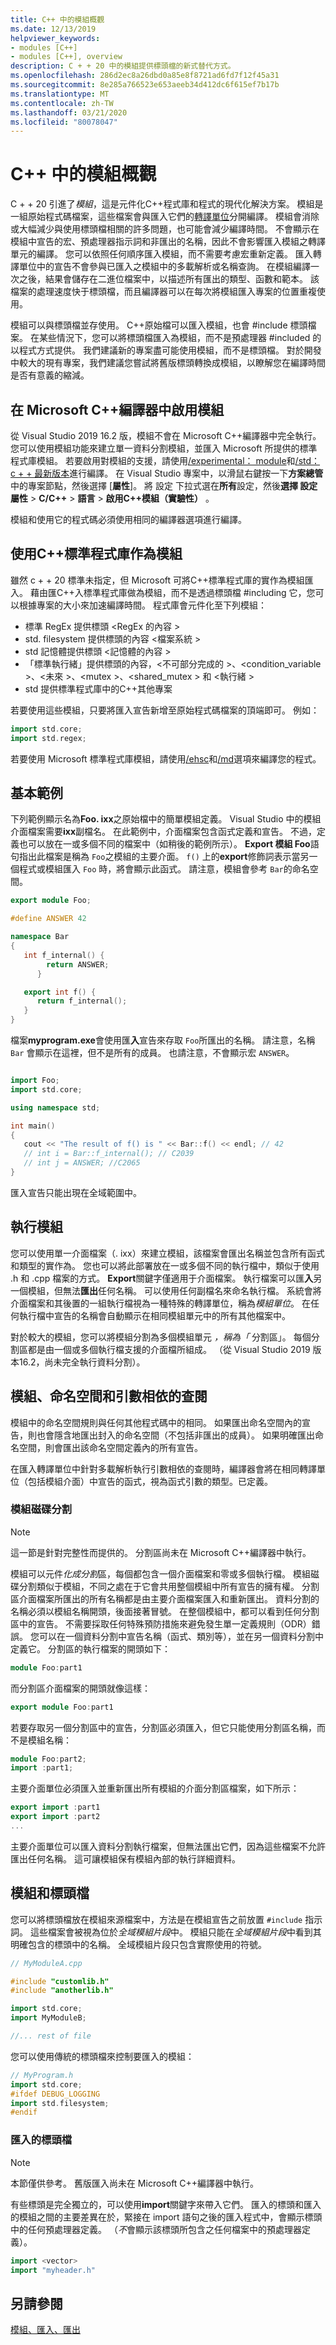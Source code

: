 ```yaml
---
title: C++ 中的模組概觀
ms.date: 12/13/2019
helpviewer_keywords:
- modules [C++]
- modules [C++], overview
description: C + + 20 中的模組提供標頭檔的新式替代方式。
ms.openlocfilehash: 286d2ec8a26dbd0a85e8f8721ad6fd7f12f45a31
ms.sourcegitcommit: 8e285a766523e653aeeb34d412dc6f615ef7b17b
ms.translationtype: MT
ms.contentlocale: zh-TW
ms.lasthandoff: 03/21/2020
ms.locfileid: "80078047"
---
```

# <a name="overview-of-modules-in-c"></a>C++ 中的模組概觀

C + + 20 引進了*模組*，這是元件化C++程式庫和程式的現代化解決方案。 模組是一組原始程式碼檔案，這些檔案會與匯入它們的[轉譯單位](https://wikipedia.org/wiki/Translation_unit_(programming))分開編譯。 模組會消除或大幅減少與使用標頭檔相關的許多問題，也可能會減少編譯時間。 不會顯示在模組中宣告的宏、預處理器指示詞和非匯出的名稱，因此不會影響匯入模組之轉譯單元的編譯。 您可以依照任何順序匯入模組，而不需要考慮宏重新定義。 匯入轉譯單位中的宣告不會參與已匯入之模組中的多載解析或名稱查詢。 在模組編譯一次之後，結果會儲存在二進位檔案中，以描述所有匯出的類型、函數和範本。 該檔案的處理速度快于標頭檔，而且編譯器可以在每次將模組匯入專案的位置重複使用。

模組可以與標頭檔並存使用。 C++原始檔可以匯入模組，也會 #include 標頭檔案。 在某些情況下，您可以將標頭檔匯入為模組，而不是預處理器 #included 的以程式方式提供。 我們建議新的專案盡可能使用模組，而不是標頭檔。 對於開發中較大的現有專案，我們建議您嘗試將舊版標頭轉換成模組，以瞭解您在編譯時間是否有意義的縮減。

## <a name="enable-modules-in-the-microsoft-c-compiler"></a>在 Microsoft C++編譯器中啟用模組

從 Visual Studio 2019 16.2 版，模組不會在 Microsoft C++編譯器中完全執行。 您可以使用模組功能來建立單一資料分割模組，並匯入 Microsoft 所提供的標準程式庫模組。 若要啟用對模組的支援，請使用[/experimental： module](../build/reference/experimental-module.md)和[/std： c + + 最新版本](../build/reference/std-specify-language-standard-version.md)進行編譯。 在 Visual Studio 專案中，以滑鼠右鍵按一下**方案總管**中的專案節點，然後選擇 [**屬性**]。 將 設定 下拉式選在**所有**設定，然後**選擇 設定** **屬性** >  **C/C++**  > **語言** > **啟用C++模組（實驗性）** 。

模組和使用它的程式碼必須使用相同的編譯器選項進行編譯。

## <a name="consume-the-c-standard-library-as-modules"></a>使用C++標準程式庫作為模組

雖然 c + + 20 標準未指定，但 Microsoft 可將C++標準程式庫的實作為模組匯入。 藉由匯C++入標準程式庫做為模組，而不是透過標頭檔 #including 它，您可以根據專案的大小來加速編譯時間。 程式庫會元件化至下列模組：

- 標準 RegEx 提供標頭 \<RegEx 的內容 >
- std. filesystem 提供標頭的內容 \<檔案系統 >
- std 記憶體提供標頭 \<記憶體的內容 >
- 「標準執行緒」提供標頭的內容，\<不可部分完成的 >、\<condition_variable >、\<未來 >、\<mutex >、\<shared_mutex > 和 \<執行緒 >
- std 提供標準程式庫中的C++其他專案

若要使用這些模組，只要將匯入宣告新增至原始程式碼檔案的頂端即可。 例如：

```cpp
import std.core;
import std.regex;
```

若要使用 Microsoft 標準程式庫模組，請使用[/ehsc](../build/reference/eh-exception-handling-model.md)和[/md](../build/reference/md-mt-ld-use-run-time-library.md)選項來編譯您的程式。

## <a name="basic-example"></a>基本範例

下列範例顯示名為**Foo. ixx**之原始檔中的簡單模組定義。 Visual Studio 中的模組介面檔案需要**ixx**副檔名。 在此範例中，介面檔案包含函式定義和宣告。 不過，定義也可以放在一或多個不同的檔案中（如稍後的範例所示）。 **Export 模組 Foo**語句指出此檔案是稱為 `Foo`之模組的主要介面。 `f()` 上的**export**修飾詞表示當另一個程式或模組匯入 `Foo` 時，將會顯示此函式。 請注意，模組會參考 `Bar`的命名空間。

```cpp
export module Foo;

#define ANSWER 42

namespace Bar
{
   int f_internal() {
        return ANSWER;
      }

   export int f() {
      return f_internal();
   }
}
```

檔案**myprogram.exe**會使用匯**入**宣告來存取 `Foo`所匯出的名稱。 請注意，名稱 `Bar` 會顯示在這裡，但不是所有的成員。 也請注意，不會顯示宏 `ANSWER`。

```cpp

import Foo;
import std.core;

using namespace std;

int main()
{
   cout << "The result of f() is " << Bar::f() << endl; // 42
   // int i = Bar::f_internal(); // C2039
   // int j = ANSWER; //C2065
}

```

匯入宣告只能出現在全域範圍中。

## <a name="implementing-modules"></a>執行模組

您可以使用單一介面檔案（. ixx）來建立模組，該檔案會匯出名稱並包含所有函式和類型的實作為。 您也可以將此部署放在一或多個不同的執行檔中，類似于使用 .h 和 .cpp 檔案的方式。 **Export**關鍵字僅適用于介面檔案。 執行檔案可以匯**入**另一個模組，但無法**匯出**任何名稱。 可以使用任何副檔名來命名執行檔。 系統會將介面檔案和其後置的一組執行檔視為一種特殊的轉譯單位，稱為*模組單位*。 在任何執行檔中宣告的名稱會自動顯示在相同模組單元中的所有其他檔案中。

對於較大的模組，您可以將模組分割為多個模組單元 *，稱為「* 分割區」。 每個分割區都是由一個或多個執行檔支援的介面檔所組成。 （從 Visual Studio 2019 版本16.2，尚未完全執行資料分割）。

## <a name="modules-namespaces-and-argument-dependent-lookup"></a>模組、命名空間和引數相依的查閱

模組中的命名空間規則與任何其他程式碼中的相同。 如果匯出命名空間內的宣告，則也會隱含地匯出封入的命名空間（不包括非匯出的成員）。 如果明確匯出命名空間，則會匯出該命名空間定義內的所有宣告。

在匯入轉譯單位中針對多載解析執行引數相依的查閱時，編譯器會將在相同轉譯單位（包括模組介面）中宣告的函式，視為函式引數的類型。已定義。

### <a name="module-partitions"></a>模組磁碟分割

> [!NOTE]
> 這一節是針對完整性而提供的。 分割區尚未在 Microsoft C++編譯器中執行。

模組可以元件*化成分割*區，每個都包含一個介面檔案和零或多個執行檔。 模組磁碟分割類似于模組，不同之處在于它會共用整個模組中所有宣告的擁有權。 分割區介面檔案所匯出的所有名稱都是由主要介面檔案匯入和重新匯出。 資料分割的名稱必須以模組名稱開頭，後面接著冒號。 在整個模組中，都可以看到任何分割區中的宣告。 不需要採取任何特殊預防措施來避免發生單一定義規則（ODR）錯誤。 您可以在一個資料分割中宣告名稱（函式、類別等），並在另一個資料分割中定義它。 分割區的執行檔案的開頭如下：

```cpp
module Foo:part1
```

而分割區介面檔案的開頭就像這樣：

```cpp
export module Foo:part1
```

若要存取另一個分割區中的宣告，分割區必須匯入，但它只能使用分割區名稱，而不是模組名稱：

```cpp
module Foo:part2;
import :part1;
```

主要介面單位必須匯入並重新匯出所有模組的介面分割區檔案，如下所示：

```cpp
export import :part1
export import :part2
...
```

主要介面單位可以匯入資料分割執行檔案，但無法匯出它們，因為這些檔案不允許匯出任何名稱。 這可讓模組保有模組內部的執行詳細資料。

## <a name="modules-and-header-files"></a>模組和標頭檔

您可以將標頭檔放在模組來源檔案中，方法是在模組宣告之前放置 `#include` 指示詞。 這些檔案會被視為位於*全域模組片段*中。 模組只能在*全域模組片段*中看到其明確包含的標頭中的名稱。 全域模組片段只包含實際使用的符號。

```cpp
// MyModuleA.cpp

#include "customlib.h"
#include "anotherlib.h"

import std.core;
import MyModuleB;

//... rest of file
```

您可以使用傳統的標頭檔來控制要匯入的模組：

```cpp
// MyProgram.h
import std.core;
#ifdef DEBUG_LOGGING
import std.filesystem;
#endif
```

### <a name="imported-header-files"></a>匯入的標頭檔

> [!NOTE]
> 本節僅供參考。 舊版匯入尚未在 Microsoft C++編譯器中執行。

有些標頭是完全獨立的，可以使用**import**關鍵字來帶入它們。 匯入的標頭和匯入的模組之間的主要差異在於，緊接在 import 語句之後的匯入程式中，會顯示標頭中的任何預處理器定義。 （*不*會顯示該標頭所包含之任何檔案中的預處理器定義）。

```cpp
import <vector>
import "myheader.h"
```

## <a name="see-also"></a>另請參閱

[模組、匯入、匯出](import-export-module.md)
